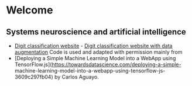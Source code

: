 # Welcome
## Systems neuroscience and artificial intelligence
- [Digit classification website](https://gabrielletaywn.github.io/digit_classification_website/tfjs.html) - [Digit classification website with data
augmentation](https://gabrielletaywn.github.io/digit_classification_website_with_data_augmentation/tfjs.html) Code is used and adapted with permission mainly from
- [Deploying a Simple Machine Learning Model into a WebApp using TensorFlow.js](https://towardsdatascience.com/deploying-a-simple- machine-learning-model-into-a-webapp-using-tensorflow-js-3609c297fb04) by Carlos Aguayo.

<!--
**gabrielletaywn/gabrielletaywn** is a ✨ _special_ ✨ repository because its `README.md` (this file) appears on your GitHub profile.

Here are some ideas to get you started:

- 🔭 I’m currently working on ...
- 🌱 I’m currently learning ...
- 👯 I’m looking to collaborate on ...
- 🤔 I’m looking for help with ...
- 💬 Ask me about ...
- 📫 How to reach me: ...
- 😄 Pronouns: ...
- ⚡ Fun fact: ...
-->
